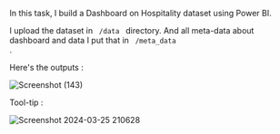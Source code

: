 In this task, I build a Dashboard on Hospitality dataset using Power BI.

I upload the dataset in <code> /data </code> directory. And all meta-data about dashboard and data I put that in <code> /meta_data </code>.

Here's the outputs : 

![Screenshot (143)](https://github.com/annonymous-axe/Blackoffer-Demo-Projects/assets/79747679/a22a0aa4-ea0a-4953-8072-5bcd76514815)

Tool-tip : 

![Screenshot 2024-03-25 210628](https://github.com/annonymous-axe/Blackoffer-Demo-Projects/assets/79747679/98c0dcbf-7a84-4a85-9a7b-b516bb9dea48)

